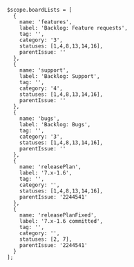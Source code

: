               $scope.boardLists = [
                {
                  name: 'features',
                  label: 'Backlog: Feature requests',
                  tag: '',
                  category: '3',
                  statuses: [1,4,8,13,14,16],
                  parentIssue: ''
                },
                {
                  name: 'support',
                  label: 'Backlog: Support',
                  tag: '',
                  category: '4',
                  statuses: [1,4,8,13,14,16],
                  parentIssue: ''
                },
                {
                  name: 'bugs',
                  label: 'Backlog: Bugs',
                  tag: '',
                  category: '3',
                  statuses: [1,4,8,13,14,16],
                  parentIssue: ''
                },
                {
                  name: 'releasePlan',
                  label: '7.x-1.6',
                  tag: '',
                  category: '',
                  statuses: [1,4,8,13,14,16],
                  parentIssue: '2244541'
                },
                {
                  name: 'releasePlanFixed',
                  label: '7.x-1.6 committed',
                  tag: '',
                  category: '',
                  statuses: [2, 7],
                  parentIssue: '2244541'
                }
              ];
